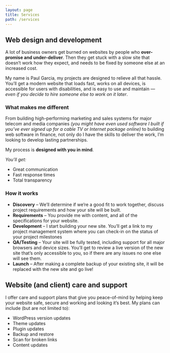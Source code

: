 ```yaml
---
layout: page
title: Services
path: /services
---
```


## Web design and development

A lot of business owners get burned on websites by people who **over-promise and under-deliver**. Then they get stuck with a slow site that doesn’t work how they expect, and needs to be fixed by someone else at an increased cost.

My name is Paul Garcia, my projects are designed to relieve all that hassle. You’ll get a modern website that loads fast, works on all devices, is accessible for users with disabilities, and is easy to use and maintain — _even if you decide to hire someone else to work on it later_.

### What makes me different

From building high-performing marketing and sales systems for major telecom and media companies _(you might have even used software I built if you’ve ever signed up for a cable TV or Internet package online)_ to building web software in finance, not only do I have the skills to deliver the work, I’m looking to develop lasting partnerships.

My process is **designed with you in mind**.

_You’ll get:_

- Great communication
- Fast response times
- Total transparency

### How it works

- **Discovery** – We’ll determine if we’re a good fit to work together, discuss project requirements and how your site will be built.
- **Requirements** – You provide me with content, and all of the specifications for your website.
- **Development** – I start building your new site. You’ll get a link to my project management system where you can check-in on the status of your project milestones
- **QA/Testing** – Your site will be fully tested, including support for all major browsers and device sizes. You’ll get to review a live version of the new site that’s only accessible to you, so if there are any issues no one else will see them.
- **Launch** – After making a complete backup of your existing site, it will be replaced with the new site and go live!

## Website (and client) care and support

I offer care and support plans that give you peace-of-mind by helping keep your website safe, secure and working and looking it’s best. My plans can include (but are not limited to):

- WordPress version updates
- Theme updates
- Plugin updates
- Backup and restore
- Scan for broken links
- Content updates
